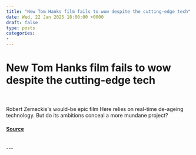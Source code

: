 ```yaml
---
title: "New Tom Hanks film fails to wow despite the cutting-edge tech"
date: Wed, 22 Jan 2025 18:00:00 +0000
draft: false
type: posts
categories: 
- 
---
```

# New Tom Hanks film fails to wow despite the cutting-edge tech

<br/>

<br/>
Robert Zemeckis's would-be epic film Here relies on real-time de-ageing technology. But do its ambitions conceal a more mundane project?

#### [Source](https://www.newscientist.com/article/mg26535270-400-new-tom-hanks-film-fails-to-wow-despite-the-cutting-edge-tech/?utm_campaign=RSS%7CNSNS&utm_source=NSNS&utm_medium=RSS&utm_content=technology)

<br/>
---
